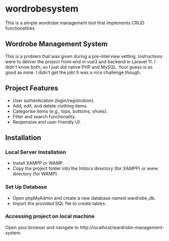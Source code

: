 # wordrobesystem
This is a simple wordrobe management tool that implements CRUD functionalities.
## Wordrobe Management System

This is a problem that was given during a pre-interview vetting. Instructions were to deliver the project front-end in vue3 and backend in Laravel 11. I didn't know both, so I just did native PHP and MySQL. Your guess is as good as mine. I didn't get the job! It was a nice challenge though.
## Project Features
- User authentication (login/registration).  
- Add, edit, and delete clothing items.  
- Categorise items (e.g., tops, bottoms, shoes).  
- Filter and search functionality.  
- Responsive and user-friendly UI.
## Installation
### Local Server Installation
- Install XAMPP or WAMP.
- Copy the project folder into the htdocs directory (for XAMPP) or www directory (for WAMP).
### Set Up Database
- Open phpMyAdmin and create a new database named wardrobe_db.
- Import the provided SQL file to create tables.
### Accessing project on local machine
Open your browser and navigate to http://localhost/wardrobe-management-system.
